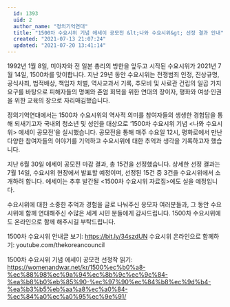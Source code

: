 ```yaml
---
  id: 1393
  uid: 2
  author_name: "정의기억연대"
  title: "1500차 수요시위 기념 에세이 공모전 &lt;나와 수요시위&gt; 선정 결과 안내"
  created: "2021-07-13 21:07:24"
  updated: "2021-07-20 13:41:14"
---
```

1992년 1월 8일, 미야자와 전 일본 총리의 방한을 앞두고 시작된 수요시위가 2021년 7월 14일, 1500차를 맞이합니다. 지난 29년 동안 수요시위는 전쟁범죄 인정, 진상규명, 공식사죄, 법적배상, 책임자 처벌, 역사교과서 기록, 추모비 및 사료관 건립의 일곱 가지 요구를 바탕으로 피해자들의 명예와 존엄 회복을 위한 연대의 장이자, 평화와 여성·인권을 위한 교육의 장으로 자리매김했습니다.

정의기억연대에서는 1500차 수요시위의 역사적 의미를 참여자들의 생생한 경험담을 통해 되새기고자 국내외 청소년 및 성인을 대상으로 ‘1500차 수요시위 기념 <나와 수요시위> 에세이 공모전’을 실시했습니다. 공모전을 통해 매주 수요일 12시, 평화로에서 만난 다양한 참여자들의 이야기를 기억하고 수요시위에 대한 추억과 생각을 기록하고자 했습니다.

지난 6월 30일 에세이 공모전 마감 결과, 총 15건을 선정했습니다. 상세한 선정 결과는 7월 14일, 수요시위 현장에서 발표할 예정이며, 선정된 15건 중 3건을 수요시위에서 소개하려 합니다. 에세이는 추후 발간될 <1500차 수요시위 자료집>에도 실을 예정입니다. 

수요시위에 대한 소중한 추억과 경험을 글로 나눠주신 응모자 여러분들과, 그 동안 수요시위에 함께 연대해주신 수많은 세계 시민 분들에게 감사드립니다. 1500차 수요시위에도 온라인으로 함께 해주시길 부탁드립니다.

1500차 수요시위 안내글 보기: https://bit.ly/34szdUN
수요시위 온라인으로 함께하기: youtube.com/thekoreancouncil

1500차 수요시위 기념 에세이 공모전 선정작 읽기: https://womenandwar.net/kr/1500%ec%b0%a8-%ec%88%98%ec%9a%94%ec%8b%9c%ec%9c%84-%ea%b8%b0%eb%85%90-%ec%97%90%ec%84%b8%ec%9d%b4-%ea%b3%b5%eb%aa%a8%ec%a0%84-%ec%84%a0%ec%a0%95%ec%9e%91/